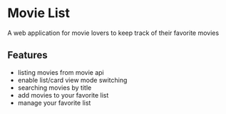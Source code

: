 # Movie List
A web application for movie lovers to keep track of their favorite movies

## Features
- listing movies from movie api
- enable list/card view mode switching 
- searching movies by title
- add movies to your favorite list
- manage your favorite list